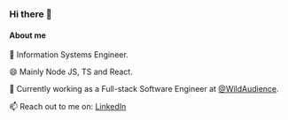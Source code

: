### Hi there 👋

<!--
**franco-fiorotto/franco-fiorotto** is a ✨ _special_ ✨ repository because its `README.md` (this file) appears on your GitHub profile.

Here are some ideas to get you started:

- 🔭 I’m currently working on ...
- 🌱 I’m currently learning ...
- 👯 I’m looking to collaborate on ...
- 🤔 I’m looking for help with ...
- 💬 Ask me about ...
- 📫 How to reach me: ...
- 😄 Pronouns: ...
- ⚡ Fun fact: ...
-->

#### About me
🌱 Information Systems Engineer.

😄 Mainly Node JS, TS and React.

🔭 Currently working as a Full-stack Software Engineer at [@WildAudience](https://wildaudience.com/).

📫 Reach out to me on: [LinkedIn](https://www.linkedin.com/in/francofiorotto/)


